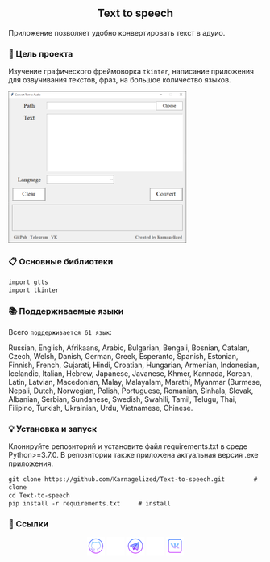 <h2 align='center'> Text to speech </h2>

Приложение позволяет удобно конвертировать текст в адуио.

### 📌 Цель проекта
Изучение графического фреймоворка `tkinter`, написание
приложения для озвучивания текстов, фраз, на большое
количество языков.

<img width="70%" src="https://github.com/Karnagelized/assets/blob/main/projects/text-to-speech/window.png">

### 📋 Основные библиотеки
    import gtts
    import tkinter

### 📚 Поддерживаемые языки

Всего `поддерживается 61 язык`:

Russian, English, Afrikaans, Arabic, Bulgarian, Bengali,
Bosnian, Catalan, Czech, Welsh, Danish, German, Greek,
Esperanto, Spanish, Estonian, Finnish, French, Gujarati,
Hindi, Croatian, Hungarian, Armenian, Indonesian, Icelandic,
Italian, Hebrew, Japanese, Javanese, Khmer, Kannada, Korean,
Latin, Latvian, Macedonian, Malay, Malayalam, Marathi,
Myanmar (Burmese, Nepali, Dutch, Norwegian, Polish,
Portuguese, Romanian, Sinhala, Slovak, Albanian, Serbian,
Sundanese, Swedish, Swahili, Tamil, Telugu, Thai, Filipino,
Turkish, Ukrainian, Urdu, Vietnamese, Chinese.

### 💡 Установка и запуск
Клонируйте репозиторий и установите файл requirements.txt
в среде Python>=3.7.0. В репозитории также приложена актуальная версия .exe приложения. 

    git clone https://github.com/Karnagelized/Text-to-speech.git        # clone
    cd Text-to-speech
    pip install -r requirements.txt     # install

### 🔗 Ссылки

<div align="center">
    <a href="https://github.com/Karnagelized" style="text-decoration:none;">
        <img src="https://github.com/Karnagelized/assets/blob/main/social/Github_icon.png" width="7%" alt="" />
    </a>
    <img src="https://github.com/Karnagelized/assets/blob/main/social/logo-transparent.png" width="7%" alt="" />
    <a href="https://t.me/masikantonov" style="text-decoration:none;">
        <img src="https://github.com/Karnagelized/assets/blob/main/social/Telegram_icon.png" width="7%" alt="" />
    </a>
    <img src="https://github.com/Karnagelized/assets/blob/main/social/logo-transparent.png" width="7%" alt="" />
    <a href="https://vk.com/masikantonov" style="text-decoration:none;">
        <img src="https://github.com/Karnagelized/assets/blob/main/social/VK_icon.png" width="7%" alt="" />
    </a>
</div>